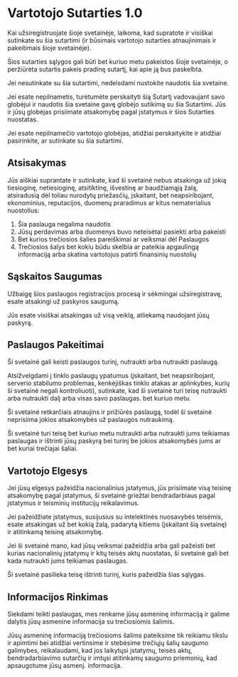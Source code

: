 # Vartotojo Sutarties 1.0

Kai užsiregistruojate šioje svetainėje, laikoma, kad supratote ir visiškai sutinkate su šia sutartimi (ir būsimais vartotojo sutarties atnaujinimais ir pakeitimais šioje svetainėje).

Šios sutarties sąlygos gali būti bet kuriuo metu pakeistos šioje svetainėje, o peržiūrėta sutartis pakeis pradinę sutartį, kai apie ją bus paskelbta.

Jei nesutinkate su šia sutartimi, nedelsdami nustokite naudotis šia svetaine.

Jei esate nepilnametis, turėtumėte perskaityti šią Sutartį vadovaujant savo globėjui ir naudotis šia svetaine gavę globėjo sutikimą su šia Sutartimi. Jūs ir jūsų globėjas prisiimate atsakomybę pagal įstatymus ir šios Sutarties nuostatas.

Jei esate nepilnamečio vartotojo globėjas, atidžiai perskaitykite ir atidžiai pasirinkite, ar sutinkate su šia sutartimi.

## Atsisakymas

Jūs aiškiai suprantate ir sutinkate, kad ši svetainė nebus atsakinga už jokią tiesioginę, netiesioginę, atsitiktinę, išvestinę ar baudžiamąją žalą, atsiradusią dėl toliau nurodytų priežasčių, įskaitant, bet neapsiribojant, ekonominius, reputacijos, duomenų praradimus ar kitus nematerialius nuostolius:

1. Šia paslauga negalima naudotis
1. Jūsų perdavimas arba duomenys buvo neteisėtai pasiekti arba pakeisti
1. Bet kurios trečiosios šalies pareiškimai ar veiksmai dėl Paslaugos
1. Trečiosios šalys bet kokiu būdu skelbia ar pateikia apgaulingą informaciją arba skatina vartotojus patirti finansinių nuostolių

## Sąskaitos Saugumas

Užbaigę šios paslaugos registracijos procesą ir sėkmingai užsiregistravę, esate atsakingi už paskyros saugumą.

Jūs esate visiškai atsakingas už visą veiklą, atliekamą naudojant jūsų paskyrą.

## Paslaugos Pakeitimai

Ši svetainė gali keisti paslaugos turinį, nutraukti arba nutraukti paslaugą.

Atsižvelgdami į tinklo paslaugų ypatumus (įskaitant, bet neapsiribojant, serverio stabilumo problemas, kenkėjiškas tinklo atakas ar aplinkybes, kurių ši svetainė negali kontroliuoti), sutinkate, kad ši svetainė turi teisę nutraukti arba nutraukti dalį arba visas savo paslaugas. bet kuriuo metu.

Ši svetainė retkarčiais atnaujins ir prižiūrės paslaugą, todėl ši svetainė neprisiima jokios atsakomybės už paslaugos nutraukimą.

Ši svetainė turi teisę bet kuriuo metu nutraukti arba nutraukti jums teikiamas paslaugas ir ištrinti jūsų paskyrą bei turinį be jokios atsakomybės jums ar bet kuriai trečiajai šaliai.

## Vartotojo Elgesys

Jei jūsų elgesys pažeidžia nacionalinius įstatymus, jūs prisiimate visą teisinę atsakomybę pagal įstatymus, ši svetainė griežtai bendradarbiaus pagal įstatymus ir teisminių institucijų reikalavimus.

Jei pažeidžiate įstatymus, susijusius su intelektinės nuosavybės teisėmis, esate atsakingas už bet kokią žalą, padarytą kitiems (įskaitant šią svetainę) ir atitinkamą teisinę atsakomybę.

Jei ši svetainė mano, kad jūsų veiksmai pažeidžia arba gali pažeisti bet kurias nacionalinių įstatymų ir kitų teisės aktų nuostatas, ši svetainė gali bet kada nutraukti jums teikiamas paslaugas.

Ši svetainė pasilieka teisę ištrinti turinį, kuris pažeidžia šias sąlygas.

## Informacijos Rinkimas

Siekdami teikti paslaugas, mes renkame jūsų asmeninę informaciją ir galime dalytis jūsų asmenine informacija su trečiosiomis šalimis.

Jūsų asmeninę informaciją trečiosioms šalims pateiksime tik reikiamu tikslu ir apimtimi bei atidžiai vertinsime ir stebėsime trečiųjų šalių saugumo galimybes, reikalaudami, kad jos laikytųsi įstatymų, teisės aktų, bendradarbiavimo sutarčių ir imtųsi atitinkamų saugumo priemonių, kad apsaugotume jūsų asmenį. informacija.